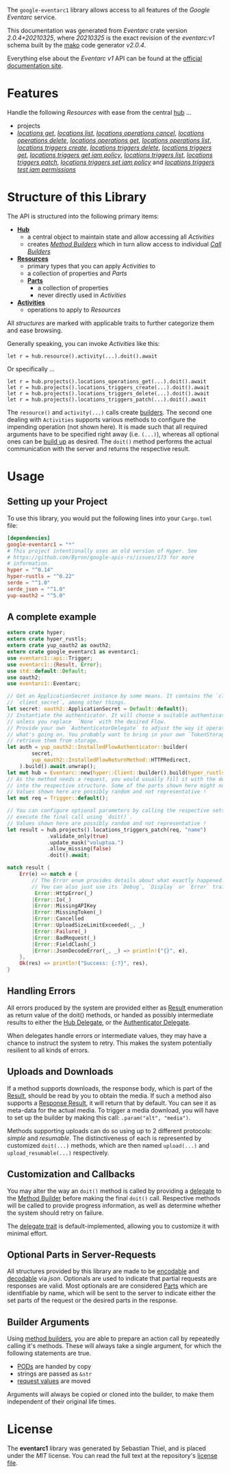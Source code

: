 <!---
DO NOT EDIT !
This file was generated automatically from 'src/mako/api/README.md.mako'
DO NOT EDIT !
-->
The `google-eventarc1` library allows access to all features of the *Google Eventarc* service.

This documentation was generated from *Eventarc* crate version *2.0.4+20210325*, where *20210325* is the exact revision of the *eventarc:v1* schema built by the [mako](http://www.makotemplates.org/) code generator *v2.0.4*.

Everything else about the *Eventarc* *v1* API can be found at the
[official documentation site](https://cloud.google.com/eventarc).
# Features

Handle the following *Resources* with ease from the central [hub](https://docs.rs/google-eventarc1/2.0.4+20210325/google_eventarc1/Eventarc) ... 

* projects
 * [*locations get*](https://docs.rs/google-eventarc1/2.0.4+20210325/google_eventarc1/api::ProjectLocationGetCall), [*locations list*](https://docs.rs/google-eventarc1/2.0.4+20210325/google_eventarc1/api::ProjectLocationListCall), [*locations operations cancel*](https://docs.rs/google-eventarc1/2.0.4+20210325/google_eventarc1/api::ProjectLocationOperationCancelCall), [*locations operations delete*](https://docs.rs/google-eventarc1/2.0.4+20210325/google_eventarc1/api::ProjectLocationOperationDeleteCall), [*locations operations get*](https://docs.rs/google-eventarc1/2.0.4+20210325/google_eventarc1/api::ProjectLocationOperationGetCall), [*locations operations list*](https://docs.rs/google-eventarc1/2.0.4+20210325/google_eventarc1/api::ProjectLocationOperationListCall), [*locations triggers create*](https://docs.rs/google-eventarc1/2.0.4+20210325/google_eventarc1/api::ProjectLocationTriggerCreateCall), [*locations triggers delete*](https://docs.rs/google-eventarc1/2.0.4+20210325/google_eventarc1/api::ProjectLocationTriggerDeleteCall), [*locations triggers get*](https://docs.rs/google-eventarc1/2.0.4+20210325/google_eventarc1/api::ProjectLocationTriggerGetCall), [*locations triggers get iam policy*](https://docs.rs/google-eventarc1/2.0.4+20210325/google_eventarc1/api::ProjectLocationTriggerGetIamPolicyCall), [*locations triggers list*](https://docs.rs/google-eventarc1/2.0.4+20210325/google_eventarc1/api::ProjectLocationTriggerListCall), [*locations triggers patch*](https://docs.rs/google-eventarc1/2.0.4+20210325/google_eventarc1/api::ProjectLocationTriggerPatchCall), [*locations triggers set iam policy*](https://docs.rs/google-eventarc1/2.0.4+20210325/google_eventarc1/api::ProjectLocationTriggerSetIamPolicyCall) and [*locations triggers test iam permissions*](https://docs.rs/google-eventarc1/2.0.4+20210325/google_eventarc1/api::ProjectLocationTriggerTestIamPermissionCall)




# Structure of this Library

The API is structured into the following primary items:

* **[Hub](https://docs.rs/google-eventarc1/2.0.4+20210325/google_eventarc1/Eventarc)**
    * a central object to maintain state and allow accessing all *Activities*
    * creates [*Method Builders*](https://docs.rs/google-eventarc1/2.0.4+20210325/google_eventarc1/client::MethodsBuilder) which in turn
      allow access to individual [*Call Builders*](https://docs.rs/google-eventarc1/2.0.4+20210325/google_eventarc1/client::CallBuilder)
* **[Resources](https://docs.rs/google-eventarc1/2.0.4+20210325/google_eventarc1/client::Resource)**
    * primary types that you can apply *Activities* to
    * a collection of properties and *Parts*
    * **[Parts](https://docs.rs/google-eventarc1/2.0.4+20210325/google_eventarc1/client::Part)**
        * a collection of properties
        * never directly used in *Activities*
* **[Activities](https://docs.rs/google-eventarc1/2.0.4+20210325/google_eventarc1/client::CallBuilder)**
    * operations to apply to *Resources*

All *structures* are marked with applicable traits to further categorize them and ease browsing.

Generally speaking, you can invoke *Activities* like this:

```Rust,ignore
let r = hub.resource().activity(...).doit().await
```

Or specifically ...

```ignore
let r = hub.projects().locations_operations_get(...).doit().await
let r = hub.projects().locations_triggers_create(...).doit().await
let r = hub.projects().locations_triggers_delete(...).doit().await
let r = hub.projects().locations_triggers_patch(...).doit().await
```

The `resource()` and `activity(...)` calls create [builders][builder-pattern]. The second one dealing with `Activities` 
supports various methods to configure the impending operation (not shown here). It is made such that all required arguments have to be 
specified right away (i.e. `(...)`), whereas all optional ones can be [build up][builder-pattern] as desired.
The `doit()` method performs the actual communication with the server and returns the respective result.

# Usage

## Setting up your Project

To use this library, you would put the following lines into your `Cargo.toml` file:

```toml
[dependencies]
google-eventarc1 = "*"
# This project intentionally uses an old version of Hyper. See
# https://github.com/Byron/google-apis-rs/issues/173 for more
# information.
hyper = "^0.14"
hyper-rustls = "^0.22"
serde = "^1.0"
serde_json = "^1.0"
yup-oauth2 = "^5.0"
```

## A complete example

```Rust
extern crate hyper;
extern crate hyper_rustls;
extern crate yup_oauth2 as oauth2;
extern crate google_eventarc1 as eventarc1;
use eventarc1::api::Trigger;
use eventarc1::{Result, Error};
use std::default::Default;
use oauth2;
use eventarc1::Eventarc;

// Get an ApplicationSecret instance by some means. It contains the `client_id` and 
// `client_secret`, among other things.
let secret: oauth2::ApplicationSecret = Default::default();
// Instantiate the authenticator. It will choose a suitable authentication flow for you, 
// unless you replace  `None` with the desired Flow.
// Provide your own `AuthenticatorDelegate` to adjust the way it operates and get feedback about 
// what's going on. You probably want to bring in your own `TokenStorage` to persist tokens and
// retrieve them from storage.
let auth = yup_oauth2::InstalledFlowAuthenticator::builder(
        secret,
        yup_oauth2::InstalledFlowReturnMethod::HTTPRedirect,
    ).build().await.unwrap();
let mut hub = Eventarc::new(hyper::Client::builder().build(hyper_rustls::HttpsConnector::with_native_roots()), auth);
// As the method needs a request, you would usually fill it with the desired information
// into the respective structure. Some of the parts shown here might not be applicable !
// Values shown here are possibly random and not representative !
let mut req = Trigger::default();

// You can configure optional parameters by calling the respective setters at will, and
// execute the final call using `doit()`.
// Values shown here are possibly random and not representative !
let result = hub.projects().locations_triggers_patch(req, "name")
             .validate_only(true)
             .update_mask("voluptua.")
             .allow_missing(false)
             .doit().await;

match result {
    Err(e) => match e {
        // The Error enum provides details about what exactly happened.
        // You can also just use its `Debug`, `Display` or `Error` traits
         Error::HttpError(_)
        |Error::Io(_)
        |Error::MissingAPIKey
        |Error::MissingToken(_)
        |Error::Cancelled
        |Error::UploadSizeLimitExceeded(_, _)
        |Error::Failure(_)
        |Error::BadRequest(_)
        |Error::FieldClash(_)
        |Error::JsonDecodeError(_, _) => println!("{}", e),
    },
    Ok(res) => println!("Success: {:?}", res),
}

```
## Handling Errors

All errors produced by the system are provided either as [Result](https://docs.rs/google-eventarc1/2.0.4+20210325/google_eventarc1/client::Result) enumeration as return value of
the doit() methods, or handed as possibly intermediate results to either the 
[Hub Delegate](https://docs.rs/google-eventarc1/2.0.4+20210325/google_eventarc1/client::Delegate), or the [Authenticator Delegate](https://docs.rs/yup-oauth2/*/yup_oauth2/trait.AuthenticatorDelegate.html).

When delegates handle errors or intermediate values, they may have a chance to instruct the system to retry. This 
makes the system potentially resilient to all kinds of errors.

## Uploads and Downloads
If a method supports downloads, the response body, which is part of the [Result](https://docs.rs/google-eventarc1/2.0.4+20210325/google_eventarc1/client::Result), should be
read by you to obtain the media.
If such a method also supports a [Response Result](https://docs.rs/google-eventarc1/2.0.4+20210325/google_eventarc1/client::ResponseResult), it will return that by default.
You can see it as meta-data for the actual media. To trigger a media download, you will have to set up the builder by making
this call: `.param("alt", "media")`.

Methods supporting uploads can do so using up to 2 different protocols: 
*simple* and *resumable*. The distinctiveness of each is represented by customized 
`doit(...)` methods, which are then named `upload(...)` and `upload_resumable(...)` respectively.

## Customization and Callbacks

You may alter the way an `doit()` method is called by providing a [delegate](https://docs.rs/google-eventarc1/2.0.4+20210325/google_eventarc1/client::Delegate) to the 
[Method Builder](https://docs.rs/google-eventarc1/2.0.4+20210325/google_eventarc1/client::CallBuilder) before making the final `doit()` call. 
Respective methods will be called to provide progress information, as well as determine whether the system should 
retry on failure.

The [delegate trait](https://docs.rs/google-eventarc1/2.0.4+20210325/google_eventarc1/client::Delegate) is default-implemented, allowing you to customize it with minimal effort.

## Optional Parts in Server-Requests

All structures provided by this library are made to be [encodable](https://docs.rs/google-eventarc1/2.0.4+20210325/google_eventarc1/client::RequestValue) and 
[decodable](https://docs.rs/google-eventarc1/2.0.4+20210325/google_eventarc1/client::ResponseResult) via *json*. Optionals are used to indicate that partial requests are responses 
are valid.
Most optionals are are considered [Parts](https://docs.rs/google-eventarc1/2.0.4+20210325/google_eventarc1/client::Part) which are identifiable by name, which will be sent to 
the server to indicate either the set parts of the request or the desired parts in the response.

## Builder Arguments

Using [method builders](https://docs.rs/google-eventarc1/2.0.4+20210325/google_eventarc1/client::CallBuilder), you are able to prepare an action call by repeatedly calling it's methods.
These will always take a single argument, for which the following statements are true.

* [PODs][wiki-pod] are handed by copy
* strings are passed as `&str`
* [request values](https://docs.rs/google-eventarc1/2.0.4+20210325/google_eventarc1/client::RequestValue) are moved

Arguments will always be copied or cloned into the builder, to make them independent of their original life times.

[wiki-pod]: http://en.wikipedia.org/wiki/Plain_old_data_structure
[builder-pattern]: http://en.wikipedia.org/wiki/Builder_pattern
[google-go-api]: https://github.com/google/google-api-go-client

# License
The **eventarc1** library was generated by Sebastian Thiel, and is placed 
under the *MIT* license.
You can read the full text at the repository's [license file][repo-license].

[repo-license]: https://github.com/Byron/google-apis-rsblob/main/LICENSE.md
